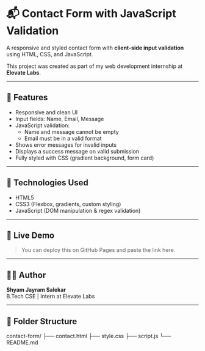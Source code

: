 # 📬 Contact Form with JavaScript Validation

A responsive and styled contact form with **client-side input validation** using HTML, CSS, and JavaScript.

This project was created as part of my web development internship at **Elevate Labs**.

---

## 🚀 Features

- Responsive and clean UI
- Input fields: Name, Email, Message
- JavaScript validation:
  - Name and message cannot be empty
  - Email must be in a valid format
- Shows error messages for invalid inputs
- Displays a success message on valid submission
- Fully styled with CSS (gradient background, form card)

---

## 🧪 Technologies Used

- HTML5
- CSS3 (Flexbox, gradients, custom styling)
- JavaScript (DOM manipulation & regex validation)

---

## 🔗 Live Demo

> You can deploy this on GitHub Pages and paste the link here.

---

## 🧑‍💻 Author

**Shyam Jayram Salekar**  
B.Tech CSE | Intern at Elevate Labs

---

## 📁 Folder Structure

contact-form/
├── contact.html
├── style.css
├── script.js
└── README.md